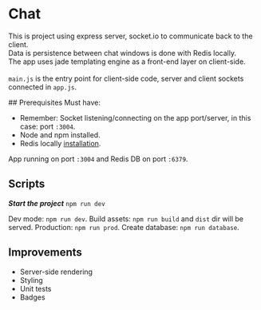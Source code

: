 # Chat
This is project using express server, socket.io to communicate back to the client.</br>
Data is persistence between chat windows is done with Redis locally.</br>
The app uses jade templating engine as a front-end layer on client-side.</br></br>
`main.js` is the entry point for client-side code, server and client sockets connected in `app.js`.

## Prerequisites
Must have: 
- Remember: Socket listening/connecting on the app port/server, in this case: port `:3004`.
- Node and npm installed.
- Redis locally [installation](https://redis.io/topics/quickstart).

App running on port `:3004` and Redis DB on port `:6379`.

## Scripts

<b>*Start the project*</b>
`npm run dev`

Dev mode: `npm run dev`.
Build assets: `npm run build` and `dist` dir will be served.
Production: `npm run prod`.
Create database: `npm run database`.

## Improvements
- Server-side rendering
- Styling
- Unit tests
- Badges

